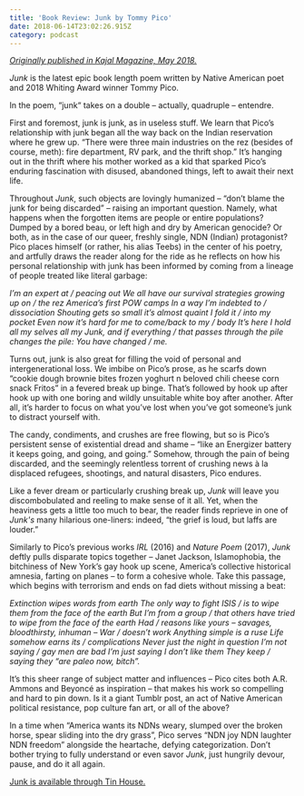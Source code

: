 ```yaml
---
title: 'Book Review: Junk by Tommy Pico'
date: 2018-06-14T23:02:26.915Z
category: podcast
---
```

[_Originally published in Kajal Magazine, May 2018._](https://www.kajalmag.com/tommy-picos-junk-native-poetry/)

_Junk_ is the latest epic book length poem written by Native American poet and 2018 Whiting Award winner Tommy Pico.

In the poem, “junk“ takes on a double – actually, quadruple – entendre.

First and foremost, junk is junk, as in useless stuff. We learn that Pico’s relationship with junk began all the way back on the Indian reservation where he grew up. “There were three main industries on the rez (besides of course, meth): fire department, RV park, and the thrift shop.” It’s hanging out in the thrift where his mother worked as a kid that sparked Pico’s enduring fascination with disused, abandoned things, left to await their next life.

Throughout _Junk_, such objects are lovingly humanized – “don’t blame the junk for being discarded” – raising an important question. Namely, what happens when the forgotten items are people or entire populations? Dumped by a bored beau, or left high and dry by American genocide? Or both, as in the case of our queer, freshly single, NDN (Indian) protagonist? Pico places himself (or rather, his alias Teebs) in the center of his poetry, and artfully draws the reader along for the ride as he reflects on how his personal relationship with junk has been informed by coming from a lineage of people treated like literal garbage:

_I’m an expert at / peacing out We all have our survival strategies growing up on / the rez America’s first POW camps In a way I’m indebted to / dissociation Shouting gets so small it’s almost quaint I fold it / into my pocket Even now it’s hard for me to come/back to my / body It’s here I hold all my selves all my Junk, and if everything / that passes through the pile changes the pile: You have changed / me._

Turns out, junk is also great for filling the void of personal and intergenerational loss. We imbibe on Pico’s prose, as he scarfs down “cookie dough brownie bites frozen yoghurt n beloved chili cheese corn snack Fritos” in a fevered break up binge. That’s followed by hook up after hook up with one boring and wildly unsuitable white boy after another. After all, it’s harder to focus on what you’ve lost when you’ve got someone’s junk to distract yourself with.

The candy, condiments, and crushes are free flowing, but so is Pico’s persistent sense of existential dread and shame – “like an Energizer battery it keeps going, and going, and going.” Somehow, through the pain of being discarded, and the seemingly relentless torrent of crushing news à la displaced refugees, shootings, and natural disasters, Pico endures.

Like a fever dream or particularly crushing break up, _Junk_ will leave you discombobulated and reeling to make sense of it all. Yet, when the heaviness gets a little too much to bear, the reader finds reprieve in one of _Junk's_ many hilarious one-liners: indeed, “the grief is loud, but laffs are louder.”

Similarly to Pico’s previous works _IRL_ (2016) and _Nature Poem_ (2017), _Junk_ deftly pulls disparate topics together – Janet Jackson, Islamophobia, the bitchiness of New York’s gay hook up scene, America’s collective historical amnesia, farting on planes – to form a cohesive whole. Take this passage, which begins with terrorism and ends on fad diets without missing a beat:

_Extinction wipes words from earth The only way to fight ISIS / is to wipe them from the face of the earth But I’m from a group / that others have tried to wipe from the face of the earth Had / reasons like yours – savages, bloodthirsty, inhuman – War / doesn’t work Anything simple is a ruse Life somehow earns its / complications Never just the night in question I’m not saying / gay men are bad I’m just saying I don’t like them They keep / saying they “are paleo now, bitch”._

It’s this sheer range of subject matter and influences – Pico cites both A.R. Ammons and Beyoncé as inspiration – that makes his work so compelling and hard to pin down. Is it a giant Tumblr post, an act of Native American political resistance, pop culture fan art, or all of the above?

In a time when “America wants its NDNs weary, slumped over the broken horse, spear sliding into the dry grass”, Pico serves “NDN joy NDN laughter NDN freedom” alongside the heartache, defying categorization. Don’t bother trying to fully understand or even savor _Junk_, just hungrily devour, pause, and do it all again.

[Junk is available through Tin House.](http://tinhouse.com/product/junk/)
